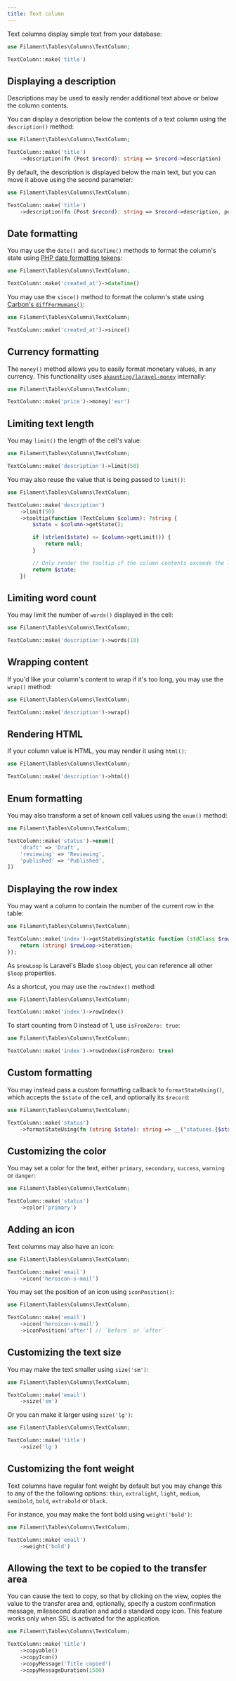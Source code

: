 ```yaml
---
title: Text column
---
```


Text columns display simple text from your database:

```php
use Filament\Tables\Columns\TextColumn;

TextColumn::make('title')
```

## Displaying a description

Descriptions may be used to easily render additional text above or below the column contents.

You can display a description below the contents of a text column using the `description()` method:

```php
use Filament\Tables\Columns\TextColumn;

TextColumn::make('title')
    ->description(fn (Post $record): string => $record->description)
```

By default, the description is displayed below the main text, but you can move it above using the second parameter:

```php
use Filament\Tables\Columns\TextColumn;

TextColumn::make('title')
    ->description(fn (Post $record): string => $record->description, position: 'above')
```

## Date formatting

You may use the `date()` and `dateTime()` methods to format the column's state using [PHP date formatting tokens](https://www.php.net/manual/en/datetime.format.php):

```php
use Filament\Tables\Columns\TextColumn;

TextColumn::make('created_at')->dateTime()
```

You may use the `since()` method to format the column's state using [Carbon's `diffForHumans()`](https://carbon.nesbot.com/docs/#api-humandiff):

```php
use Filament\Tables\Columns\TextColumn;

TextColumn::make('created_at')->since()
```

## Currency formatting

The `money()` method allows you to easily format monetary values, in any currency. This functionality uses [`akaunting/laravel-money`](https://github.com/akaunting/laravel-money) internally:

```php
use Filament\Tables\Columns\TextColumn;

TextColumn::make('price')->money('eur')
```

## Limiting text length

You may `limit()` the length of the cell's value:

```php
use Filament\Tables\Columns\TextColumn;

TextColumn::make('description')->limit(50)
```

You may also reuse the value that is being passed to `limit()`:

```php
use Filament\Tables\Columns\TextColumn;

TextColumn::make('description')
    ->limit(50)
    ->tooltip(function (TextColumn $column): ?string {
        $state = $column->getState();

        if (strlen($state) <= $column->getLimit()) {
            return null;
        }

        // Only render the tooltip if the column contents exceeds the length limit.
        return $state;
    })
```

## Limiting word count

You may limit the number of `words()` displayed in the cell:

```php
use Filament\Tables\Columns\TextColumn;

TextColumn::make('description')->words(10)
```

## Wrapping content

If you'd like your column's content to wrap if it's too long, you may use the `wrap()` method:

```php
use Filament\Tables\Columns\TextColumn;

TextColumn::make('description')->wrap()
```

## Rendering HTML

If your column value is HTML, you may render it using `html()`:

```php
use Filament\Tables\Columns\TextColumn;

TextColumn::make('description')->html()
```

## Enum formatting

You may also transform a set of known cell values using the `enum()` method:

```php
use Filament\Tables\Columns\TextColumn;

TextColumn::make('status')->enum([
    'draft' => 'Draft',
    'reviewing' => 'Reviewing',
    'published' => 'Published',
])
```

## Displaying the row index

You may want a column to contain the number of the current row in the table:

```php
use Filament\Tables\Columns\TextColumn;

TextColumn::make('index')->getStateUsing(static function (stdClass $rowLoop): string {
    return (string) $rowLoop->iteration;
});
```

As `$rowLoop` is Laravel's Blade `$loop` object, you can reference all other `$loop` properties.

As a shortcut, you may use the `rowIndex()` method:

```php
use Filament\Tables\Columns\TextColumn;

TextColumn::make('index')->rowIndex()
```

To start counting from 0 instead of 1, use `isFromZero: true`:

```php
use Filament\Tables\Columns\TextColumn;

TextColumn::make('index')->rowIndex(isFromZero: true)
```

## Custom formatting

You may instead pass a custom formatting callback to `formatStateUsing()`, which accepts the `$state` of the cell, and optionally its `$record`:

```php
use Filament\Tables\Columns\TextColumn;

TextColumn::make('status')
    ->formatStateUsing(fn (string $state): string => __("statuses.{$state}"))
```

## Customizing the color

You may set a color for the text, either `primary`, `secondary`, `success`, `warning` or `danger`:

```php
use Filament\Tables\Columns\TextColumn;

TextColumn::make('status')
    ->color('primary')
```

## Adding an icon

Text columns may also have an icon:

```php
use Filament\Tables\Columns\TextColumn;

TextColumn::make('email')
    ->icon('heroicon-s-mail')
```

You may set the position of an icon using `iconPosition()`:

```php
use Filament\Tables\Columns\TextColumn;

TextColumn::make('email')
    ->icon('heroicon-s-mail')
    ->iconPosition('after') // `before` or `after`
```

## Customizing the text size

You may make the text smaller using `size('sm')`:

```php
use Filament\Tables\Columns\TextColumn;

TextColumn::make('email')
    ->size('sm')
```

Or you can make it larger using `size('lg')`:

```php
use Filament\Tables\Columns\TextColumn;

TextColumn::make('title')
    ->size('lg')
```

## Customizing the font weight

Text columns have regular font weight by default but you may change this to any of the the following options: `thin`, `extralight`, `light`, `medium`, `semibold`, `bold`, `extrabold` or `black`.

For instance, you may make the font bold using `weight('bold')`:

```php
use Filament\Tables\Columns\TextColumn;

TextColumn::make('email')
    ->weight('bold')
```

## Allowing the text to be copied to the transfer area

You can cause the text to copy, so that by clicking on the view, copies the value to the transfer area and, optionally, specify a custom confirmation message, milesecond duration and add a standard copy icon. This feature works only when SSL is activated for the application.

```php
use Filament\Tables\Columns\TextColumn;

TextColumn::make('title')
    ->copyable()
    ->copyIcon()
    ->copyMessage('Title copied')
    ->copyMessageDuration(1500)
```
